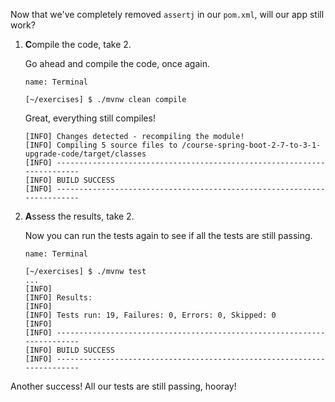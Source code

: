 Now that we've completely removed `assertj` in our `pom.xml`, will our app still work?

1. **C**ompile the code, take 2.

   Go ahead and compile the code, once again.

   ```dashboard:open-dashboard
   name: Terminal
   ```

   ```shell
   [~/exercises] $ ./mvnw clean compile
   ```

   Great, everything still compiles!

   ```shell
   [INFO] Changes detected - recompiling the module!
   [INFO] Compiling 5 source files to /course-spring-boot-2-7-to-3-1-upgrade-code/target/classes
   [INFO] ------------------------------------------------------------------------
   [INFO] BUILD SUCCESS
   [INFO] ------------------------------------------------------------------------
   ```

1. **A**ssess the results, take 2.

   Now you can run the tests again to see if all the tests are still passing.

   ```dashboard:open-dashboard
   name: Terminal
   ```

   ```shell
   [~/exercises] $ ./mvnw test
   ...
   [INFO]
   [INFO] Results:
   [INFO]
   [INFO] Tests run: 19, Failures: 0, Errors: 0, Skipped: 0
   [INFO]
   [INFO] ------------------------------------------------------------------------
   [INFO] BUILD SUCCESS
   [INFO] ------------------------------------------------------------------------
   ```

Another success! All our tests are still passing, hooray! 
